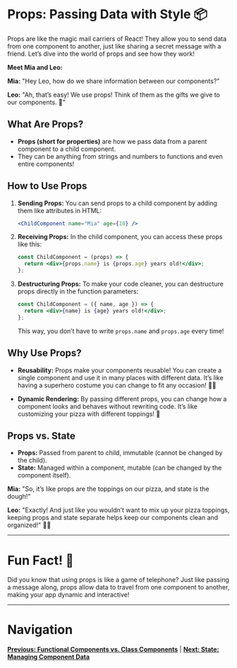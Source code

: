 
# Props: Passing Data with Style 📦

Props are like the magic mail carriers of React! They allow you to send data from one component to another, just like sharing a secret message with a friend. Let’s dive into the world of props and see how they work!

**Meet Mia and Leo:**

**Mia:** "Hey Leo, how do we share information between our components?"

**Leo:** "Ah, that’s easy! We use props! Think of them as the gifts we give to our components. 🎁"

## What Are Props?

- **Props (short for properties)** are how we pass data from a parent component to a child component.
- They can be anything from strings and numbers to functions and even entire components!

## How to Use Props

1. **Sending Props:** You can send props to a child component by adding them like attributes in HTML:
   ```jsx
   <ChildComponent name="Mia" age={10} />
   ```

2. **Receiving Props:** In the child component, you can access these props like this:
   ```jsx
   const ChildComponent = (props) => {
     return <div>{props.name} is {props.age} years old!</div>;
   };
   ```

3. **Destructuring Props:** To make your code cleaner, you can destructure props directly in the function parameters:
   ```jsx
   const ChildComponent = ({ name, age }) => {
     return <div>{name} is {age} years old!</div>;
   };
   ```
   This way, you don’t have to write `props.name` and `props.age` every time!

## Why Use Props?

- **Reusability:** Props make your components reusable! You can create a single component and use it in many places with different data. It’s like having a superhero costume you can change to fit any occasion! 🦸‍♂️

- **Dynamic Rendering:** By passing different props, you can change how a component looks and behaves without rewriting code. It’s like customizing your pizza with different toppings! 🍕

## Props vs. State

- **Props:** Passed from parent to child, immutable (cannot be changed by the child).
- **State:** Managed within a component, mutable (can be changed by the component itself).

**Mia:** "So, it’s like props are the toppings on our pizza, and state is the dough!"

**Leo:** "Exactly! And just like you wouldn’t want to mix up your pizza toppings, keeping props and state separate helps keep our components clean and organized!" 🍕✨

---

# Fun Fact! 🎉

Did you know that using props is like a game of telephone? Just like passing a message along, props allow data to travel from one component to another, making your app dynamic and interactive!

---

# Navigation

**[Previous: Functional Components vs. Class Components](./functional-vs-class-components.md)** | **[Next: State: Managing Component Data](./state.md)**
